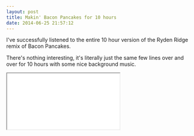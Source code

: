 ```yaml
---
layout: post
title: Makin' Bacon Pancakes for 10 hours
date: 2014-06-25 21:57:12
---
```

I've successfully listened to the entire 10 hour version of the Ryden Ridge remix of Bacon Pancakes.

There's nothing interesting, it's literally just the same few lines over and over for 10 hours with some nice background music.

<iframe class="embed-responsive" src="//www.youtube.com/embed/uPPEdZ-rFBw" allowfullscreen></iframe>
